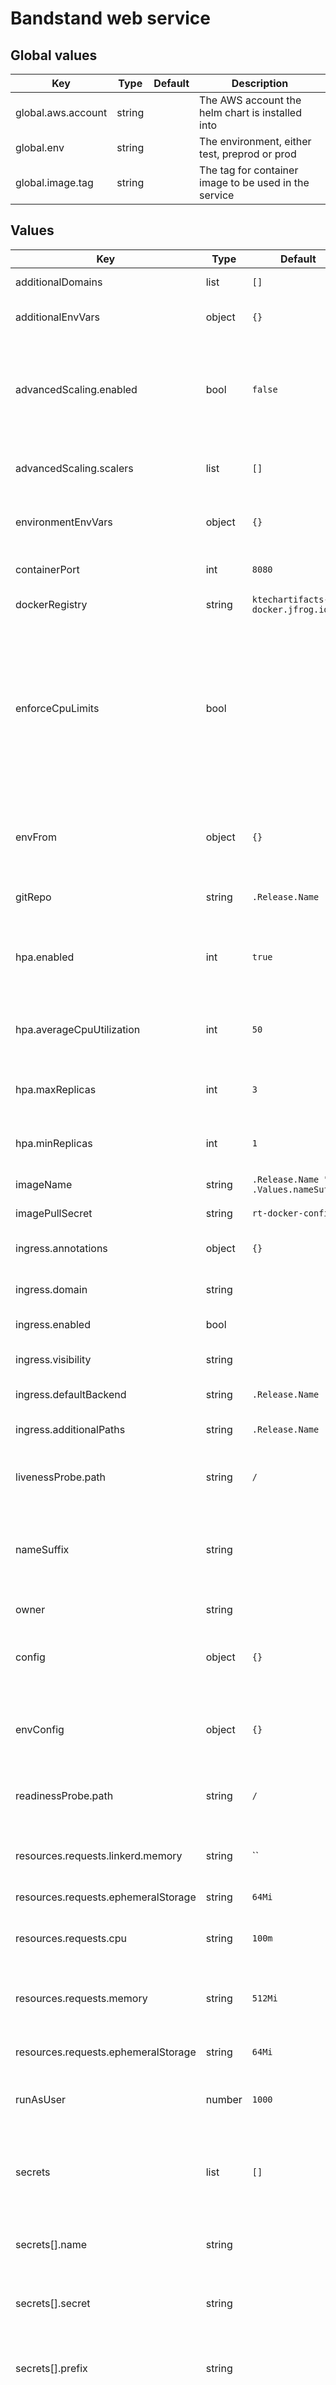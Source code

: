 # Bandstand web service

## Global values

| Key                | Type   | Default | Description                                           |
|--------------------|--------|---------|-------------------------------------------------------|
| global.aws.account | string |         | The AWS account the helm chart is installed into      |
| global.env         | string |         | The environment, either test, preprod or prod         |
| global.image.tag   | string |         | The tag for container image to be used in the service |

## Values

| Key                                 | Type   | Default                                                       | Description                                                                                                                                                                                                                                                                                          |
|-------------------------------------|--------|---------------------------------------------------------------|------------------------------------------------------------------------------------------------------------------------------------------------------------------------------------------------------------------------------------------------------------------------------------------------------|
| additionalDomains                   | list   | `[]`                                                          | A list of additional domains for the service                                                                                                                                                                                                                                                         |
| additionalEnvVars                   | object | `{}`                                                          | An object containing additional environment variables                                                                                                                                                                                                                                                |
| advancedScaling.enabled             | bool   | `false`                                                       | Enable advanced scaling options, must be set to `true` if `hpa.enabled` is set to `false`. Also see the notes on migrating to advanced scaling in the [README](../../../docs/README.md).                                                                                                             |
| advancedScaling.scalers             | list   | `[]`                                                          | List of scalers to apply. Types include `cron`, `cpu`, `memory`. For examples usage see [here](https://github.com/ktech-org/bandstand-charts/blob/main/test-charts/web-service/advanced-scaling/values.yaml)                                                                                         |
| environmentEnvVars                  | object | `{}`                                                          | An object containing environment specific additional environment variables                                                                                                                                                                                                                           |
| containerPort                       | int    | `8080`                                                        | The port to open on the container for the service                                                                                                                                                                                                                                                    |
| dockerRegistry                      | string | `ktechartifacts-docker.jfrog.io`                              | Docker registry to pull images from                                                                                                                                                                                                                                                                  |
| enforceCpuLimits                    | bool   |                                                               | By default CPU will burst to use spare capacity on the node. Setting this flag will add a cpu limit with the same value as `resources.requests.cpu`. It is recommended to set this flag in performance testing environments to ensure recorded performance isn't based on unallocated capacity       |
| envFrom                             | object | `{}`                                                          | References to ConfigMaps / Secrets which will be mapped to environment variables. For more details see [here](https://kubernetes.io/docs/tasks/configure-pod-container/configure-pod-configmap/#configure-all-key-value-pairs-in-a-configmap-as-container-environment-variables)                     |
| gitRepo                             | string | `.Release.Name`                                               | The name of the repository for the service                                                                                                                                                                                                                                                           |
| hpa.enabled                         | int    | `true`                                                        | Enable/disable the Horizontal Pod AutoScaler. Must be set to `false` if `advancedScaling` is enabled                                                                                                                                                                                                 |
| hpa.averageCpuUtilization           | int    | `50`                                                          | Horizontal pod autoscaler, the threshold average CPU ultilization to trigger, see [here](https://kubernetes.io/docs/tasks/run-application/horizontal-pod-autoscale/)                                                                                                                                 |
| hpa.maxReplicas                     | int    | `3`                                                           | Horizontal pod autoscaler, maximum number of pods, see [here](https://kubernetes.io/docs/tasks/run-application/horizontal-pod-autoscale/)                                                                                                                                                            |
| hpa.minReplicas                     | int    | `1`                                                           | Horizontal pod autoscaler, minimum number of pods, see [here](https://kubernetes.io/docs/tasks/run-application/horizontal-pod-autoscale/)                                                                                                                                                            |
| imageName                           | string | `.Release.Name "-" .Values.nameSuffix`                        | Name of the docker image to run                                                                                                                                                                                                                                                                      |
| imagePullSecret                     | string | `rt-docker-config`                                            | Docker registry secret for pulling image                                                                                                                                                                                                                                                             |
| ingress.annotations                 | object | `{}`                                                          | Additional annotations to apply to the ingress object                                                                                                                                                                                                                                                |
| ingress.domain                      | string |                                                               | Primary ingress domain for service, normally ktech.com                                                                                                                                                                                                                                               |
| ingress.enabled                     | bool   |                                                               | True if the service has an ingress                                                                                                                                                                                                                                                                   |
| ingress.visibility                  | string |                                                               | Whether service is externally visible, either cluster, private or public                                                                                                                                                                                                                             |
| ingress.defaultBackend              | string | `.Release.Name`                                               | The name of the service to host at the `/` path                                                                                                                                                                                                                                                      |
| ingress.additionalPaths             | string | `.Release.Name`                                               | Additional path rules to apply to the ingress host, see [here](https://kubernetes.io/docs/concepts/services-networking/ingress/#the-ingress-resource) and [here](https://kubernetes.io/docs/reference/generated/kubernetes-api/v1.19/#httpingresspath-v1-networking-k8s-io)                          |
| livenessProbe.path                  | string | `/`                                                           | Path to the endpoint used to determine whether a container is active                                                                                                                                                                                                                                 |
| nameSuffix                          | string |                                                               | A suffix to be appended to the name of all created resources. This is useful when using subcharts to define multiple services within a single helm release                                                                                                                                           |
| owner                               | string |                                                               | The GitHub team that owns the service                                                                                                                                                                                                                                                                |
| config                              | object | `{}`                                                          | An object containing base config for the service - use this for creating base config files.                                                                                                                                                                                                          |
| envConfig                           | object | `{}`                                                          | An object containing environment config for the service - use this for creating environment specific config files.                                                                                                                                                                                   |
| readinessProbe.path                 | string | `/`                                                           | Path to the endpoint used to determine whether a container is ready                                                                                                                                                                                                                                  |
| resources.requests.linkerd.memory   | string | ``                                                       | Override linkerd-proxy container memory [Requests and Limit](https://kubernetes.io/docs/concepts/configuration/manage-resources-containers/#requests-and-limits) see [here](https://kubernetes.io/docs/concepts/configuration/manage-resources-containers/#meaning-of-memory) (both set to the same value)                  |
| resources.requests.ephemeralStorage | string | `64Mi`
| resources.requests.cpu              | string | `100m`                                                        | [Requests](https://kubernetes.io/docs/concepts/configuration/manage-resources-containers/#requests-and-limits) for container CPU resources measured in cpu units, one core is 1000m, see [here](https://kubernetes.io/docs/concepts/configuration/manage-resources-containers/#meaning-of-cpu)       |
| resources.requests.memory           | string | `512Mi`                                                       | Container memory [Requests and Limit](https://kubernetes.io/docs/concepts/configuration/manage-resources-containers/#requests-and-limits) see [here](https://kubernetes.io/docs/concepts/configuration/manage-resources-containers/#meaning-of-memory) (both set to the same value)                  |
| resources.requests.ephemeralStorage | string | `64Mi`                                                        | Container ephemeral storage [Requests and Limit](https://kubernetes.io/docs/concepts/configuration/manage-resources-containers/#requests-and-limits) see [here](https://kubernetes.io/docs/concepts/configuration/manage-resources-containers/#local-ephemeral-storage) (both set to the same value) |
| runAsUser                           | number | `1000`                                                        | The user id to run the container as (cannot be 0/root)                                                                                                                                                                                                                                               |
| secrets                             | list   | `[]`                                                          | List of secrets manager secrets to add to the pod (via External Secrets). For details of each entries attributes see below. See [the handbook](https://engineering-handbook.ktech.com/core-infrastructure/bandstand/development/secrets/) for usage examples.                                        |
| secrets[].name                      | string |                                                               | The name of the entry, will be used as part of the secret name.                                                                                                                                                                                                                                      |
| secrets[].secret                    | string |                                                               | The name of the secrets manager secret to sync. Note this field can include references to other values e.g. `{{.Values.global.env}}`                                                                                                                                                                                                                                                      |
| secrets[].prefix                    | string |                                                               | An optional prefix added to all envvar names coming from this secret.                                                                                                                                                                                                                                |
| secrets[].optional                  | bool   | `false`                                                       | Flag to indicate if adding this secret to the env is optional or not. If this is set to `false` (the default) and the secret fails to sync due to a misconfiguration or missing secret value, then the pods won't attempt to start.                                                                  |
| serverContainer.arguments           | list   |                                                               | Override the default container (Helm) arguments (this is the docker CMD) for the service Pod                                                                                                                                                                                                         |
| serverContainer.command             | string |                                                               | Override the default container (Helm) command (this is the docker ENTRYPOINT) for the service Pod                                                                                                                                                                                                    |
| systemCode                          | string | `.Release.Name`                                               | The systemCode for the service                                                                                                                                                                                                                                                                       |
| systemGroup                         | string |                                                               | The systemGroup for the service                                                                                                                                                                                                                                                                      |
| test.additionalEnvVars              | object | `{}`                                                          | An object containing additional environment variables. Use these in the values.yaml file.                                                                                                                                                                                                            |
| test.environmentEnvVars             | object | `{}`                                                          | An object containing environment specific additional environment variables. Use this in *-values.yaml files to not overwrite the additionalEnvVars object                                                                                                                                            |
| test.envFrom                        | object | `{}`                                                          | References to ConfigMaps / Secrets which will be mapped to environment variables on test containers. For more details see [here](https://kubernetes.io/docs/tasks/configure-pod-container/configure-pod-configmap/#configure-all-key-value-pairs-in-a-configmap-as-container-environment-variables)  |
| test.createServiceAccount           | bool   |                                                               | Set to true to create a dedicated service account - `<rel-name>-acceptances-tests` for the test pods. Will also require terraforming a corresponding service-role in order to grant any required IAM permissions.                                                                                    |
| test.resources.requests.memory      | string | `512Mi`                                                       | Test container memory                                                                                                                                                                                                                                                                                |
| test.imageName                      | string | `.Values.imageName` or `.Release.Name "-" .Values.nameSuffix` | Name of the docker image to run                                                                                                                                                                                                                                                                      |
| test.secrets                        | list   | `[]`                                                          | List of secrets manager secrets to add to the test pod (via External Secrets). For details of each entries attributes see below. See [the handbook](https://engineering-handbook.ktech.com/core-infrastructure/bandstand/development/secrets/) for usage examples.                                   |
| test.secrets[].name                 | string |                                                               | The name of the entry, will be used as part of the secret name.                                                                                                                                                                                                                                      |
| test.secrets[].secret               | string |                                                               | The name of the secrets manager secret to sync. Note this field can include references to other values e.g. `{{.Values.global.env}}`                                                                                                                                                                                                                                                      |
| test.secrets[].prefix               | string |                                                               | An optional prefix added to all envvar names coming from this secret.                                                                                                                                                                                                                                |
| test.secrets[].optional             | bool   | `false`                                                       | Flag to indicate if adding this secret to the env is optional or not. If this is set to `false` (the default) and the secret fails to sync due to a misconfiguration or missing secret value, then the pods won't attempt to start.                                                                  |
| testContainer.arguments             | list   |                                                               | Override the default container (Helm) arguments (this is the docker CMD) for the test Pod                                                                                                                                                                                                            |
| testContainer.command               | string |                                                               | Override the default container (Helm) command (this is the docker ENTRYPOINT) for the test Pod                                                                                                                                                                                                       |
| volume.persistent                   | string |                                                               | Adds a persistent volume of the amount set, e.g. 1G                                                                                                                                                                                                                                                  |
| volume.ephemeral                    | string |                                                               | Size of ephemeral storage, e.g. 10G mounted at /tmp standard emptyfile tmp directory added if not set.                                                                                                                                                                                               |
